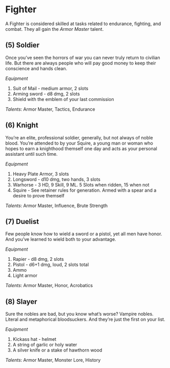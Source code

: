 # Fighter
A Fighter is considered skilled at tasks related to endurance, fighting, and combat. They all gain the *Armor Master* talent.
## (5) Soldier
Once you’ve seen the horrors of war you can never truly return to civilian life. But there are always people who will pay good money to keep their conscience and hands clean.

*Equipment*
1. Suit of Mail - medium armor, 2 slots
1. Arming sword - d8 dmg, 2 slots
1. Shield with the emblem of your last commission

*Talents*: Armor Master, Tactics, Endurance
## (6) Knight
You’re an elite, professional soldier, generally, but not always of noble blood. You’re attended to by your Squire, a young man or woman who hopes to earn a knighthood themself one day and acts as your personal assistant until such time.

*Equipment*
1. Heavy Plate Armor, 3 slots
1. Longsword - d10 dmg, two hands, 3 slots
1. Warhorse - 3 HD, 9 Skill, 9 ML. 5 Slots when ridden, 15 when not
1. Squire - See retainer rules for generation. Armed with a spear and a desire to prove themself

*Talents*: Armor Master, Influence, Brute Strength
## (7) Duelist
Few people know how to wield a sword or a pistol, yet all men have honor. And you’ve learned to wield both to your advantage.

*Equipment*
1. Rapier - d8 dmg, 2 slots
1. Pistol - d6+1 dmg, loud, 2 slots total
1. Ammo
1. Light armor

*Talents*: Armor Master, Honor, Acrobatics
## (8) Slayer
Sure the nobles are bad, but you know what’s worse? Vampire nobles. Literal and metaphorical bloodsuckers. And they’re just the first on your list.

*Equipment*
1. Kickass hat - helmet
1. A string of garlic or holy water
1. A silver knife or a stake of hawthorn wood

*Talents*: Armor Master, Monster Lore, History